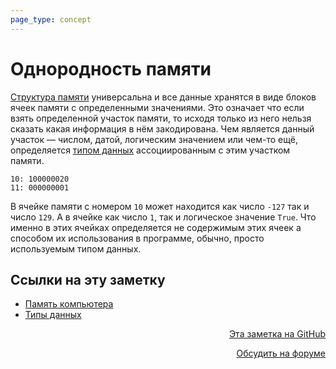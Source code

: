 ```yaml
---
page_type: concept
---
```


# Однородность памяти

[Структура памяти](20221029234220.md) универсальна и все данные хранятся в виде блоков ячеек памяти с определенными значениями. Это означает что если взять определенной участок памяти, то исходя только из него нельзя сказать какая информация в нём закодирована. Чем является данный участок — числом, датой, логическим значением или чем-то ещё, определяется [типом данных](20221120135950.md) ассоциированным с этим участком памяти. 

```
10: 100000020
11: 000000001
```

В ячейке памяти с номером `10` может находится как число `-127` так и число `129`. А в ячейке как число `1`, так и логическое значение `True`. Что именно в этих ячейках определяется не содержимым этих ячеек а способом их использования в программе, обычно, просто используемым типом данных.








## Ссылки на эту заметку

* [Память компьютера](20221120140844.md)
* [Типы данных](20221120135950.md)


<p v-pre style="text-align: right">
  <a href="https://github.com/Kverde/algorithms/blob/main/source/20221120141144.md" target="_blank">
  Эта заметка на GitHub
  </a>
</p>



<p v-pre style="text-align: right">
  <a href="https://discourse.comtext.space/new-topic?title=%D0%9E%D0%B4%D0%BD%D0%BE%D1%80%D0%BE%D0%B4%D0%BD%D0%BE%D1%81%D1%82%D1%8C%20%D0%BF%D0%B0%D0%BC%D1%8F%D1%82%D0%B8&body=&category=algorithm" target="_blank">
  Обсудить на форуме
  </a>
</p>
